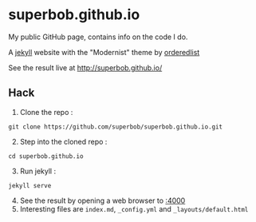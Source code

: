 superbob.github.io
==================

My public GitHub page, contains info on the code I do.

A [jekyll](http://jekyllrb.com/) website with the "Modernist" theme by [orderedlist](https://github.com/orderedlist)

See the result live at http://superbob.github.io/

Hack
----

 1. Clone the repo :

  ```
  git clone https://github.com/superbob/superbob.github.io.git
  ```

 2. Step into the cloned repo :

  ```
  cd superbob.github.io
  ```

 3. Run jekyll :

  ```
  jekyll serve
  ```

 4. See the result by opening a web browser to [:4000](http://localhost:4000/)
 5. Interesting files are `index.md`, `_config.yml` and `_layouts/default.html`
